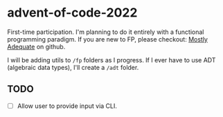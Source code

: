# advent-of-code-2022
First-time participation. I'm planning to do it entirely with a functional programming paradigm. If you are new to FP, please checkout: [Mostly Adequate](https://github.com/MostlyAdequate/mostly-adequate-guide) on github.

I will be adding utils to `/fp` folders as I progress. If I ever have to use ADT (algebraic data types), I'll create a `/adt` folder.

## TODO
- [ ] Allow user to provide input via CLI.
